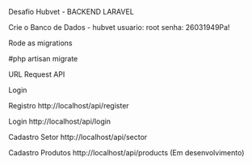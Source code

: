 Desafio Hubvet - BACKEND LARAVEL

Crie o Banco de Dados - hubvet
usuario: root
senha: 26031949Pa!

Rode as migrations

#php artisan migrate

URL Request API 

Login 

Registro
http://localhost/api/register 

Login
http://localhost/api/login

Cadastro Setor
http://localhost/api/sector

Cadastro Produtos
http://localhost/api/products (Em desenvolvimento)




